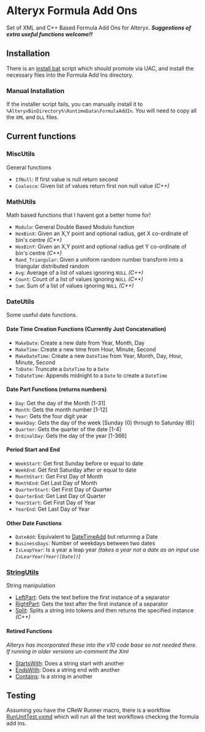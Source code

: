 # Alteryx Formula Add Ons

Set of XML and C++ Based Formula Add Ons for Alteryx.
***Suggestions of extra useful functions welcome!!***

## Installation

There is an [install.bat](./install.bat) script which should promote via UAC, and install the necessary files
into the Formula Add Ins directory.

### Manual Installation

If the installer script fails, you can manually install it to 
`%AlteryxBinDirectory%\RuntimeData\FormulaAddIn`.
You will need to copy all the `XML` and `DLL` files.

## Current functions

### MiscUtils

General functions

- `IfNull`: If first value is null return second
- `Coalesce`: Given list of values return first non null value *(C++)*

### MathUtils

Math based functions that I havent got a better home for!

- `Modulo`: General Double Based Modulo function
- `HexBinX`: Given an X,Y point and optional radius, get X co-ordinate of bin's centre *(C++)*
- `HexBinY`: Given an X,Y point and optional radius get Y co-ordinate of bin's centre *(C++)* 
- `Rand_Triangular`: Given a uniform random number transform into a triangular distributed random
- `Avg`: Average of a list of values ignoring `NULL` *(C++)*
- `Count`: Count of a list of values ignoring `NULL` *(C++)*
- `Sum`: Sum of a list of values ignoring `NULL` *(C++)*

### DateUtils

Some useful date functions. 

#### Date Time Creation Functions (Currently Just Concatenation)

- `MakeDate`: Create a new date from Year, Month, Day
- `MakeTime`: Create a new time from Hour, Minute, Second
- `MakeDateTime`: Create a new `DateTime` from Year, Month, Day, Hour, Minute, Second
- `ToDate`: Truncate a `DateTime` to a `Date`
- `ToDateTime`: Appends midnight to a `Date` to create a `DateTime`

#### Date Part Functions (returns numbers)

- `Day`: Get the day of the Month [1-31]
- `Month`: Gets the month number [1-12]
- `Year`: Gets the four digit year
- `WeekDay`: Gets the day of the week [Sunday (0) through to Saturday (6)]
- `Quarter`: Gets the quarter of the date [1-4]
- `OrdinalDay`: Gets the day of the year [1-366]

#### Period Start and End

- `WeekStart`: Get first Sunday before or equal to date
- `WeekEnd`: Get first Saturday after or equal to date
- `MonthStart`: Get First Day of Month
- `MonthEnd`: Get Last Day of Month
- `QuarterStart`: Get First Day of Quarter
- `QuarterEnd`: Get Last Day of Quarter
- `YearStart`: Get First Day of Year
- `YearEnd`: Get Last Day of Year

#### Other Date Functions

- `DateAdd`: Equivalent to [DateTimeAdd](http://downloads.alteryx.com/Alteryx8.6.2/WebHelp/Reference/DateTimeFunctions.htm) but returning a Date
- `BusinessDays`: Number of weekdays between two dates
- `IsLeapYear`: Is a year a leap year *(takes a year not a date as an input use `IsLearYear(Year([Date])`)*

### [StringUtils](https://github.com/jdunkerley/AlteryxFormulaAddOns/wiki/StringUtils)

String manipulation

- [LeftPart](https://github.com/jdunkerley/AlteryxFormulaAddOns/wiki/StringUtils#leftpart): Gets the text before the first instance of a separator
- [RightPart](https://github.com/jdunkerley/AlteryxFormulaAddOns/wiki/StringUtils#rightpart): Gets the text after the first instance of a separator
- [Split](https://github.com/jdunkerley/AlteryxFormulaAddOns/wiki/StringUtils#split): Splits a string into tokens and then returns the specified instance *(C++)*

#### Retired Functions

*Alteryx has incorporated these into the v10 code base so not needed there.
If running in older versions un-comment the Xml*

- [StartsWith](https://github.com/jdunkerley/AlteryxFormulaAddOns/wiki/StringUtils#startswith): Does a string start with another
- [EndsWith](https://github.com/jdunkerley/AlteryxFormulaAddOns/wiki/StringUtils#endswith): Does a string end with another
- [Contains](https://github.com/jdunkerley/AlteryxFormulaAddOns/wiki/StringUtils#contains): Is a string in another

## Testing

Assuming you have the CReW Runner macro, there is a workflow [RunUnitTest.yxmd](./RunUnitTest.yxmd) which will run all 
the test workflows checking the formula add ins.
